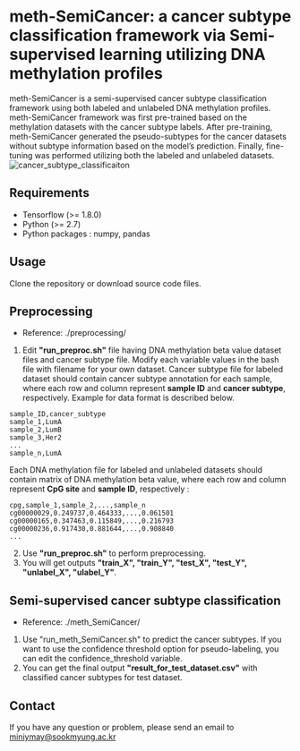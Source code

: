 # meth-SemiCancer: a cancer subtype classification framework via Semi-supervised learning utilizing DNA methylation profiles
meth-SemiCancer is a semi-supervised cancer subtype classification framework using both labeled and unlabeled DNA methylation profiles. meth-SemiCancer framework was first pre-trained based on the methylation datasets with the cancer subtype labels. After pre-training, meth-SemiCancer generated the pseudo-subtypes for the cancer datasets without subtype information based on the model’s prediction. Finally, fine-tuning was performed utilizing both the labeled and unlabeled datasets.
![cancer_subtype_classificaiton](https://user-images.githubusercontent.com/48755108/184848640-ed88ce6e-76dd-4212-8b37-8912c8b62352.png)

## Requirements
* Tensorflow (>= 1.8.0)
* Python (>= 2.7)
* Python packages : numpy, pandas

## Usage
Clone the repository or download source code files.

## Preprocessing
* Reference: ./preprocessing/
1. Edit **"run_preproc.sh"** file having DNA methylation beta value dataset files and cancer subtype file. Modify each variable values in the bash file with filename for your own dataset. Cancer subtype file for labeled dataset should contain cancer subtype annotation for each sample, where each row and column represent **sample ID** and **cancer subtype**, respectively. Example for data format is described below.
```
sample_ID,cancer_subtype
sample_1,LumA
sample_2,LumB
sample_3,Her2
...
sample_n,LumA
```
Each DNA methylation file for labeled and unlabeled datasets should contain matrix of DNA methylation beta value, where each row and column represent **CpG site** and **sample ID**, respectively :
```
cpg,sample_1,sample_2,...,sample_n
cg00000029,0.249737,0.464333,...,0.061501
cg00000165,0.347463,0.115849,...,0.216793
cg00000236,0.917430,0.881644,...,0.908840
...
```

2. Use **"run_preproc.sh"** to perform preprocessing.
3. You will get outputs **"train_X", "train_Y", "test_X", "test_Y", "unlabel_X", "ulabel_Y"**.

## Semi-supervised cancer subtype classification
* Reference: ./meth_SemiCancer/
1. Use "run_meth_SemiCancer.sh" to predict the cancer subtypes. If you want to use the confidence threshold option for pseudo-labeling, you can edit the confidence_threshold variable.
2. You can get the final output **"result_for_test_dataset.csv"** with classified cancer subtypes for test dataset.

## Contact
If you have any question or problem, please send an email to miniymay@sookmyung.ac.kr

